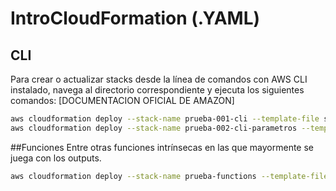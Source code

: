 # IntroCloudFormation (.YAML)


## CLI
Para crear o actualizar stacks desde la línea de comandos con AWS CLI instalado, navega al directorio correspondiente y ejecuta los siguientes comandos: [DOCUMENTACION OFICIAL DE AMAZON]

```bash
aws cloudformation deploy --stack-name prueba-001-cli --template-file sencilla.yaml
aws cloudformation deploy --stack-name prueba-002-cli-parametros --template-file parameters.yaml --parameter-overrides KeyPairParameter=demo-keys AMIIdParameter=ami-0ae8f15ae66fe8cda VPCIdParameter=vpc-0054d7c1b2cf913fb
```

##Funciones
Entre otras funciones intrínsecas en las que mayormente se juega con los outputs.

```bash
aws cloudformation deploy --stack-name prueba-functions --template-file functions.yaml --parameter-overrides KeyPairParameter=demo-keys AMIIdParameter=ami-0ae8f15ae66fe8cda VPCIdParameter=vpc-0054d7c1b2cf913fb
```

